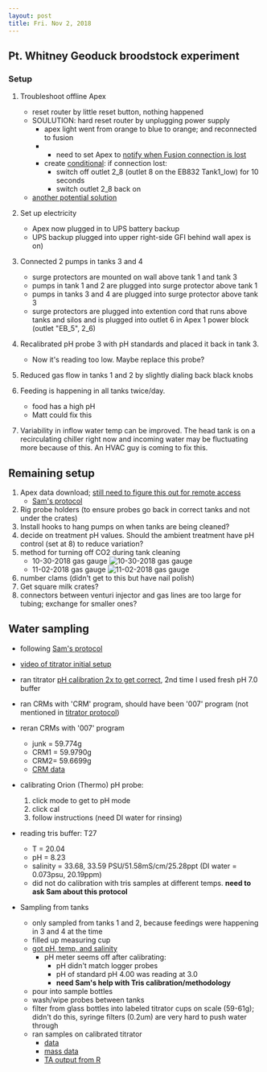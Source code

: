 ```yaml
---
layout: post
title: Fri. Nov 2, 2018
---
```


## Pt. Whitney Geoduck broodstock experiment

### Setup

1. Troubleshoot offline Apex 
	- reset router by little reset button, nothing happened
	- SOULUTION: hard reset router by unplugging power supply
		- apex light went from orange to blue to orange; and reconnected to fusion
		- * need to set Apex to [notify when Fusion connection is lost](https://forum.neptunesystems.com/showthread.php?15616-Power-Outages-and-Apex-Controller-Connection-to-Fusion)  
		- create [conditional](https://forum.neptunesystems.com/showthread.php?8021-How-to-create-a-virtual-outlet-for-maintenance-in-Apex-Fusion): if connection lost: 
			- switch off outlet 2_8 (outlet 8 on the EB832 Tank1_low) for 10 seconds
			- switch outlet 2_8 back on
	- [another potential solution](https://forum.neptunesystems.com/showthread.php?18501-Apex-disconnected-interesting)

2. Set up electricity 
	- Apex now plugged in to UPS battery backup 
	- UPS backup plugged into upper right-side GFI behind wall apex is on)

3. Connected 2 pumps in tanks 3 and 4 
	- surge protectors are mounted on wall above tank 1 and tank 3
	- pumps in tank 1 and 2 are plugged into surge protector above tank 1
	- pumps in tanks 3 and 4 are plugged into surge protector above tank 3
	- surge protectors are plugged into extention cord that runs above tanks and silos and is plugged into outlet 6 in Apex 1 power block (outlet "EB_5", 2_6)

4. Recalibrated pH probe 3 with pH standards and placed it back in tank 3.
	- Now it's reading too low. Maybe replace this probe?

5. Reduced gas flow in tanks 1 and 2 by slightly dialing back black knobs

6. Feeding is happening in all tanks twice/day. 
	- food has a high pH 
	- Matt could fix this

7. Variability in inflow water temp can be improved. The head tank is on a recirculating chiller right now and incoming water may be fluctuating more because of this. An HVAC guy is coming to fix this.

## Remaining setup

1. Apex data download; [still need to figure this out for remote access](https://drive.google.com/open?id=16ntS-lHg39RfboAmo71KMxpRvk1xt7XCM9jQwtbQ_Hs)
	- [Sam's protocol](https://github.com/hputnam/Geoduck_Conditioning/blob/master/RAnalysis/Scripts/Apex_Data_Extract.R)
2. Rig probe holders (to ensure probes go back in correct tanks and not under the crates)
3. Install hooks to hang pumps on when tanks are being cleaned?
4. decide on treatment pH values. Should the ambient treatment have pH control (set at 8) to reduce variation?
5. method for turning off CO2 during tank cleaning 
	- 10-30-2018 gas gauge
	![10-30-2018 gas gauge](https://raw.githubusercontent.com/shellywanamaker/P_generosa/master/img/IMG_20181030_GasGauge.jpg)
	- 11-02-2018 gas gauge
	![11-02-2018 gas gauge](https://raw.githubusercontent.com/shellywanamaker/P_generosa/master/img/IMG_20181102_GasGauge.jpg)
6. number clams (didn't get to this but have nail polish)
7. Get square milk crates?
8. connectors between venturi injector and gas lines are too large for tubing; exchange for smaller ones?

## Water sampling
- following [Sam's protocol](https://github.com/hputnam/Geoduck_Conditioning/blob/master/Protocols/20181030_DailyWetLabInfo.md#Tris_Calibration)  
- [video of titrator initial setup](https://drive.google.com/open?id=1F-5-ihHY50HTw-wkb0OWeeG9JgW0UI2m)
- ran titrator [pH calibration 2x to get correct](https://github.com/shellywanamaker/P_generosa/tree/master/Water_Chemistry/Data/20181102/pH_calibration), 2nd time I used fresh pH 7.0 buffer   
- ran CRMs with 'CRM' program, should have been '007' program (not mentioned in [titrator protocol](https://github.com/hputnam/Geoduck_Conditioning/blob/master/Protocols/20180820_Roberts_Titrator_Protocol_(PT_WHITNEY)))  
- reran CRMs with '007' program  
	- junk = 59.774g  
	- CRM1 = 59.9790g  
	- CRM2= 59.6699g  
	- [CRM data](https://github.com/shellywanamaker/P_generosa/blob/master/Water_Chemistry/Data/20181102/TA_Output_20181102_CRM.csv)  

- calibrating Orion (Thermo) pH probe: 
	1) click mode to get to pH mode
	2) click cal
	3) follow instructions (need DI water for rinsing)

- reading tris buffer: T27  
	- T = 20.04  
	- pH = 8.23  
	- salinity = 33.68, 33.59 PSU/51.58mS/cm/25.28ppt (DI water = 0.073psu, 20.19ppm)  
	- did not do calibration with tris samples at different temps. **need to ask Sam about this protocol**  

- Sampling from tanks  
	- only sampled from tanks 1 and 2, because feedings were happening in 3 and 4 at the time  
	- filled up measuring cup  
	- [got pH, temp, and salinity](https://github.com/shellywanamaker/P_generosa/blob/master/Water_Chemistry/Data/Daily_Temp_pH_Sal.csv)  
		- pH meter seems off after calibrating:  
			- pH didn't match logger probes  
			- pH of standard pH 4.00 was reading at 3.0  
			- **need Sam's help with Tris calibration/methodology**   
	- pour into sample bottles  
	- wash/wipe probes between tanks  
	- filter from glass bottles into labeled titrator cups on scale (59-61g); didn't do this, syringe filters (0.2um) are very hard to push water through  
	- ran samples on calibrated titrator  
		- [data](https://github.com/shellywanamaker/P_generosa/tree/master/Water_Chemistry/Data)  
		- [mass data](https://github.com/shellywanamaker/P_generosa/blob/master/Water_Chemistry/Data/20181102/20181102mass_run1.csv)  
		- [TA output from R](https://github.com/shellywanamaker/P_generosa/blob/master/Water_Chemistry/Data/20181102/TA_Output_20181102_run1.csv)  





